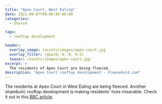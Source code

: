 ```yaml
---
title: "Apex Court, West Ealing"
date: 2021-08-07T00:00:00-00:00
categories:
  - Shared

tags:
  - rooftop development

header:
  overlay_image: /assets/images/apex-court.jpg
  overlay_filter: rgba(0, 0, 0, 0.5)
  teaser: /assets/images/apex-court.jpg
excerpt: >
  The residents of Apex Court are being fleeced.
description: "Apex Court rooftop development - Fleecehold.com"
---
```


The residents at Apex Court in West Ealing are being fleeced. Another shambolic rooftop development is making residents' lives miserable. Check it out in this [BBC article][article]. 

[article]: https://www.bbc.co.uk/news/uk-57288485